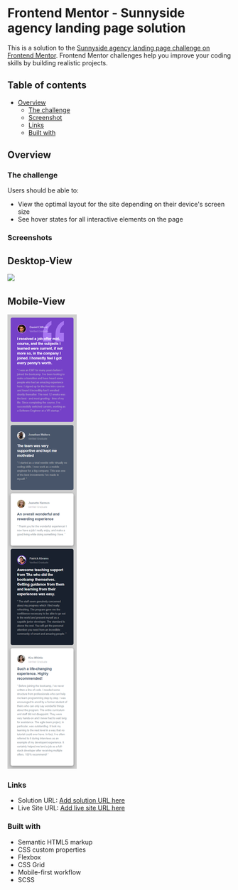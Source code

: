 # Frontend Mentor - Sunnyside agency landing page solution

This is a solution to the [Sunnyside agency landing page challenge on Frontend Mentor](https://www.frontendmentor.io/challenges/sunnyside-agency-landing-page-7yVs3B6ef). Frontend Mentor challenges help you improve your coding skills by building realistic projects.

## Table of contents

- [Overview](#overview)
  - [The challenge](#the-challenge)
  - [Screenshot](#screenshot)
  - [Links](#links)
  - [Built with](#built-with)

## Overview

### The challenge

Users should be able to:

- View the optimal layout for the site depending on their device's screen size
- See hover states for all interactive elements on the page

### Screenshots

## Desktop-View
![](./desktop-view.jpeg)

## Mobile-View

![](./mobile-view.jpeg)



### Links

- Solution URL: [Add solution URL here](https://your-solution-url.com)
- Live Site URL: [Add live site URL here](https://janssenhidal.github.io/Testimonials/)


### Built with

- Semantic HTML5 markup
- CSS custom properties
- Flexbox
- CSS Grid
- Mobile-first workflow
- SCSS